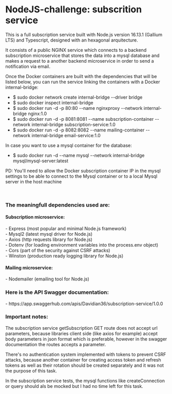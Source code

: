 # NodeJS-challenge: subscrition service

This is a full subscription service built with Node.js version 16.13.1 (Gallium LTS) and Typescript, designed with an hexagonal arquitecture.

It consists of a public NGINX service which connects to a backend subscription microservice that stores the data into a mysql database and makes a request to a another backend microservice in order to send a notification via email.

Once the Docker containers are built with the dependencies that will be listed below, you can run the service linking the containers with a Docker internal-bridge:

- $ sudo docker network create internal-bridge --driver bridge
- $ sudo docker inspect internal-bridge
- $ sudo docker run -d -p 80:80 --name nginxproxy --network internal-bridge nginx:1.0
- $ sudo docker run -d -p 8081:8081 --name subscription-container --network internal-bridge subscription-service:1.0
- $ sudo docker run -d -p 8082:8082 --name mailing-container --network internal-bridge email-service:1.0

In case you want to use a mysql container for the database:

- $ sudo docker run -d --name mysql --network internal-bridge mysql/mysql-server:latest

PD: You'll need to allow the Docker subscription container IP in the mysql settings to be able to connect to the Mysql container or to a local Mysql server in the host machine

<br>
<h3>The meaningfull dependencies used are:</h3>

<h4>Subscription microservice:</h4>
    - Express (most popular and minimal Node.js framework)<br>
    - Mysql2 (latest mysql driver for Node.js)<br>
    - Axios (http requests library for Node.js)<br>
    - Dotenv (for loading environment variables into the process.env object)<br>
    - Cors (part of the security against CSRF attacks)<br>
    - Winston (production ready logging library for Node.js)<br>

<h4>Mailing microservice:</h4>
  - Nodemailer (emailing tool for Node.js)

<br>
<h3>Here is the API Swagger documentation:</h3>
  - https://app.swaggerhub.com/apis/Davidian36/subscription-service/1.0.0

<br>
<h3>Important notes:</h3>

The subscription service getSubscription GET route does not accept url parameters, because libraries client side (like axios for example) accept body parameters in json format which is preferable, however in the swagger documentation the routes accepts a parameter.

There's no authentication system implemented with tokens to prevent CSRF attacks, because another container for creating access token and refresh tokens as well as their rotation should be created separately and it was not the purpose of this task.

In the subscription service tests, the mysql functions like createConnection or query should als be mocked but I had no time left for this task.                                                                                                                                                                                
